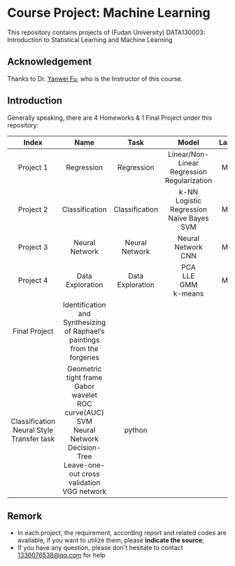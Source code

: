 # Course Project: Machine Learning
This repository contains projects of (Fudan University) DATA130003: Introduction to Statistical Learning and Machine Learning

## Acknowledgement
Thanks to Dr. [Yanwei Fu](https://yanweifu.github.io), who is the Instructor of this course.

## Introduction
Generally speaking, there are 4 Homeworks & 1 Final Project under this repository:

|Index|Name|Task|Model|Language|
|:--:|:--:|:--:|:--:|:--:|
|Project 1|Regression|Regression| Linear/Non-Linear Regression <br> Regularization|MATLAB|
|Project 2|Classification|Classification|k-NN <br> Logistic Regression <br> Naive Bayes <br> SVM|MATLAB|
|Project 3|Neural Network|Neural Network|Neural Network <br> CNN|MATLAB|
|Project 4|Data Exploration|Data Exploration|PCA <br> LLE <br> GMM <br> k-means|MATLAB|
|Final Project|Identification and Synthesizing of Raphael’s paintings from the forgeries
|Classification <br> Neural Style Transfer task|Geometric tight frame<br>Gabor wavelet<br>ROC curve(AUC)<br>SVM<br>Neural Network<br>Decision-Tree<br>Leave-one-out cross validation<br>VGG network|python|

## Remork

* In each project, the requirement, according report and related codes are available, if you want to utilize them, please **indicate the source**;
* If you have any question, please don't hesitate to contact 1336076538@qq.com for help
